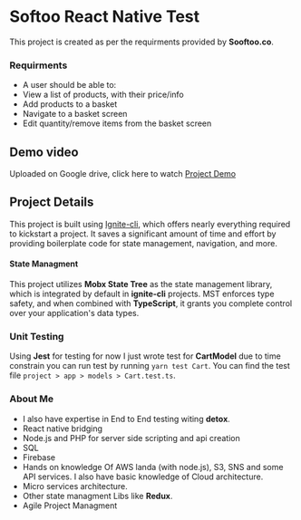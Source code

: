 
# Softoo React Native Test

This project is created as per the requirments provided by **Sooftoo.co**.

### Requirments
- A user should be able to:
- View a list of products, with their price/info
- Add products to a basket
- Navigate to a basket screen
- Edit quantity/remove items from the basket screen



## Demo video

Uploaded on Google drive, click here to watch [Project Demo](https://drive.google.com/file/d/1KRvOVUUvgWU0JVyj3uzg0AJo77mIH4k6/view?usp=sharing)
## Project Details

This project is built using [Ignite-cli](https://github.com/infinitered/ignite), which offers nearly everything required to kickstart a project. It saves a significant amount of time and effort by providing boilerplate code for state management, navigation, and more.

#### State Managment
This project utilizes **Mobx State Tree** as the state management library, which is integrated by default in **ignite-cli** projects. MST enforces type safety, and when combined with **TypeScript**, it grants you complete control over your application's data types.

### Unit Testing
Using **Jest** for testing for now I just wrote test for **CartModel** due to time constrain you can run test by running `yarn test Cart`.
You can find the test file `project > app > models > Cart.test.ts`.



### About Me
- I also have expertise in End to End testing witing **detox**.
- React native bridging
- Node.js and PHP for server side scripting and api creation
- SQL 
- Firebase 
- Hands on knowledge Of AWS landa (with node.js), S3, SNS and some API services. I also have basic knowledge of Cloud architecture.
- Micro services architecture.
- Other state managment Libs like **Redux**.
- Agile Project Managment
